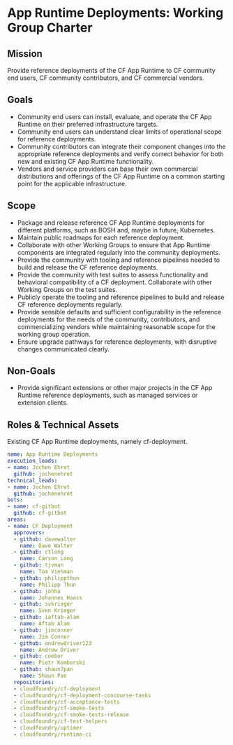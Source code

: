 # App Runtime Deployments: Working Group Charter

## Mission

Provide reference deployments of the CF App Runtime to CF community end users, CF community contributors, and CF commercial vendors.


## Goals

- Community end users can install, evaluate, and operate the CF App Runtime on their preferred infrastructure targets.
- Community end users can understand clear limits of operational scope for reference deployments.
- Community contributors can integrate their component changes into the appropriate reference deployments and verify correct behavior for both new and existing CF App Runtime functionality.
- Vendors and service providers can base their own commercial distributions and offerings of the CF App Runtime on a common starting point for the applicable infrastructure.


## Scope

- Package and release reference CF App Runtime deployments for different platforms, such as BOSH and, maybe in future, Kubernetes.
- Maintain public roadmaps for each reference deployment.
- Collaborate with other Working Groups to ensure that App Runtime components are integrated regularly into the community deployments.
- Provide the community with tooling and reference pipelines needed to build and release the CF reference deployments.
- Provide the community with test suites to assess functionality and behavioral compatibility of a CF deployment. Collaborate with other Working Groups on the test suites.
- Publicly operate the tooling and reference pipelines to build and release CF reference deployments regularly.
- Provide sensible defaults and sufficient configurability in the reference deployments for the needs of the community, contributors, and commercializing vendors while maintaining reasonable scope for the working group operation.
- Ensure upgrade pathways for reference deployments, with disruptive changes communicated clearly.


## Non-Goals

- Provide significant extensions or other major projects in the CF App Runtime reference deployments, such as managed services or extension clients.

## Roles & Technical Assets
Existing CF App Runtime deployments, namely cf-deployment.

```yaml
name: App Runtime Deployments
execution_leads:
- name: Jochen Ehret
  github: jochenehret
technical_leads:
- name: Jochen Ehret
  github: jochenehret
bots:
- name: cf-gitbot
  github: cf-gitbot
areas:
- name: CF Deployment
  approvers:
  - github: davewalter
    name: Dave Walter
  - github: ctlong
    name: Carson Long
  - github: tjvman
    name: Tom Viehman
  - github: philippthun
    name: Philipp Thun
  - github: johha
    name: Johannes Haass
  - github: svkrieger
    name: Sven Krieger
  - github: iaftab-alam
    name: Aftab Alam
  - github: jimconner
    name: Jim Conner
  - github: andrewdriver123
    name: Andrew Driver
  - github: combor
    name: Piotr Komborski
  - github: shaun7pan
    name: Shaun Pan
  repositories:
  - cloudfoundry/cf-deployment
  - cloudfoundry/cf-deployment-concourse-tasks
  - cloudfoundry/cf-acceptance-tests
  - cloudfoundry/cf-smoke-tests
  - cloudfoundry/cf-smoke-tests-release
  - cloudfoundry/cf-test-helpers
  - cloudfoundry/uptimer
  - cloudfoundry/runtime-ci
```

